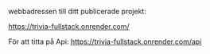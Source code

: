 webbadressen till ditt publicerade projekt:

https://trivia-fullstack.onrender.com/

För att titta på Api:
https://trivia-fullstack.onrender.com/api
